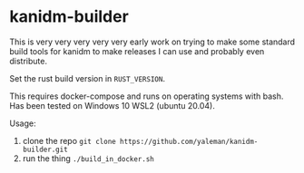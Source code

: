 # kanidm-builder

This is very very very very very early work on trying to make some standard build tools for kanidm to make releases I can use and probably even distribute.

Set the rust build version in `RUST_VERSION`.

This requires docker-compose and runs on operating systems with bash. Has been tested on Windows 10 WSL2 (ubuntu 20.04).

Usage:

 1. clone the repo `git clone https://github.com/yaleman/kanidm-builder.git`
 2. run the thing `./build_in_docker.sh`